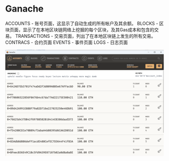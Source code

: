 # Ganache

ACCOUNTS - 账号页面，这显示了自动生成的所有帐户及其余额。
BLOCKS - 区块页面，显示了在本地区块链网络上挖掘的每个区块，及其Gas成本和包含的交易。
TRANSACTIONS - 交易页面，列出了在本地区块链上发生的所有交易。
CONTRACS - 合约页面
EVENTS - 事件页面
LOGS - 日志页面

![image-20230706165411862](本地链.assets/image-20230706165411862.png)